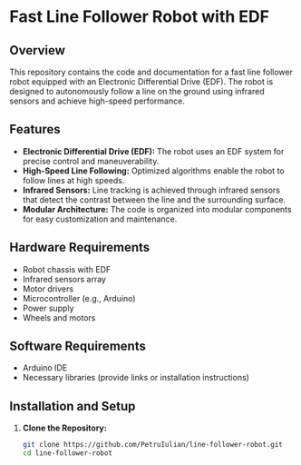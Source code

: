 # Fast Line Follower Robot with EDF

## Overview

This repository contains the code and documentation for a fast line follower robot equipped with an Electronic Differential Drive (EDF). The robot is designed to autonomously follow a line on the ground using infrared sensors and achieve high-speed performance.

## Features

- **Electronic Differential Drive (EDF):** The robot uses an EDF system for precise control and maneuverability.
- **High-Speed Line Following:** Optimized algorithms enable the robot to follow lines at high speeds.
- **Infrared Sensors:** Line tracking is achieved through infrared sensors that detect the contrast between the line and the surrounding surface.
- **Modular Architecture:** The code is organized into modular components for easy customization and maintenance.

## Hardware Requirements

- Robot chassis with EDF
- Infrared sensors array
- Motor drivers
- Microcontroller (e.g., Arduino)
- Power supply
- Wheels and motors

## Software Requirements

- Arduino IDE
- Necessary libraries (provide links or installation instructions)

## Installation and Setup

1. **Clone the Repository:**
   ```bash
   git clone https://github.com/PetruIulian/line-follower-robot.git
   cd line-follower-robot
